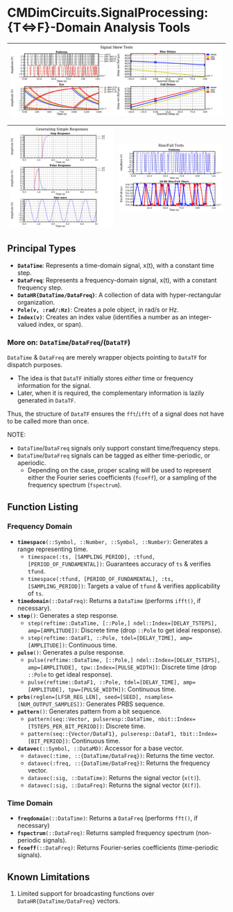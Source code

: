 # CMDimCircuits.SignalProcessing: {T&hArr;F}-Domain Analysis Tools

| <img src="https://github.com/ma-laforge/FileRepo/blob/master/SignalProcessing/sampleplots/demo15.png" width="850"> |
| :---: |

| <img src="https://github.com/ma-laforge/FileRepo/blob/master/SignalProcessing/sampleplots/demo1.png" width="425"> | <img src="https://github.com/ma-laforge/FileRepo/blob/master/SignalProcessing/sampleplots/demo17.png" width="425"> |
| :---: | :---: |

## Principal Types

 - **`DataTime`**: Represents a time-domain signal, x(t), with a constant time step.
 - **`DataFreq`**: Represents a frequency-domain signal, x(t), with a constant frequency step.
 - **`DataHR{DataTime/DataFreq}`**: A collection of data with hyper-rectangular organization.
 - **`Pole(v, :rad/:Hz)`**: Creates a pole object, in rad/s or Hz.
 - **`Index(v)`**: Creates an index value (identifies a number as an integer-valued index, or span).

### More on: `DataTime`/`DataFreq`/(`DataTF`)
`DataTime` & `DataFreq` are merely wrapper objects pointing to `DataTF` for dispatch purposes.

 - The idea is that `DataTF` initially stores *either* time or frequency information for the signal.
 - Later, when it is required, the complementary information is lazily generated in `DataTF`.

Thus, the structure of `DataTF` ensures the `fft`/`ifft` of a signal does not have to be called more than once.

NOTE:
 - `DataTime`/`DataFreq` signals only support constant time/frequency steps.
 - `DataTime`/`DataFreq` signals can be tagged as either time-periodic, or aperiodic.
   - Depending on the case, proper scaling will be used to represent either the Fourier series coefficients (`fcoeff`), or a sampling of the frequency spectrum (`fspectrum`).

## Function Listing

### Frequency Domain

- **`timespace`**`(::Symbol, ::Number, ::Symbol, ::Number)`: Generates a range representing time.
  - `timespace(:ts, [SAMPLING_PERIOD], :tfund, [PERIOD_OF_FUNDAMENTAL])`: Guarantees accuracy of `ts` & verifies `tfund`.
  - `timespace(:tfund, [PERIOD_OF_FUNDAMENTAL], :ts, [SAMPLING_PERIOD])`: Targets a value of `tfund` & verifies applicability of `ts`.
- **`timedomain`**`(::DataFreq)`: Returns a `DataTime` (performs `ifft()`, if necessary).
- **`step`**`()`: Generates a step response.
  - `step(reftime::DataTime, [::Pole,] ndel::Index=[DELAY_TSTEPS], amp=[AMPLITUDE])`: Discrete time (drop `::Pole` to get ideal response).
  - `step(reftime::DataF1, ::Pole, tdel=[DELAY_TIME], amp=[AMPLITUDE])`: Continuous time.
- **`pulse`**`()`: Generates a pulse response.
  - `pulse(reftime::DataTime, [::Pole,] ndel::Index=[DELAY_TSTEPS], amp=[AMPLITUDE], tpw::Index=[PULSE_WIDTH])`: Discrete time (drop `::Pole` to get ideal response).
  - `pulse(reftime::DataF1, ::Pole, tdel=[DELAY_TIME], amp=[AMPLITUDE], tpw=[PULSE_WIDTH])`: Continuous time.
- **`prbs`**`(reglen=[LFSR_REG_LEN], seed=[SEED], nsamples=[NUM_OUTPUT_SAMPLES])`: Generates PRBS sequence.
- **`pattern`**`()`: Generates pattern from a bit sequence.
  - `pattern(seq::Vector, pulseresp::DataTime, nbit::Index=[TSTEPS_PER_BIT_PERIOD])`: Discrete time.
  - `pattern(seq::{Vector/DataF1}, pulseresp::DataF1, tbit::Index=[BIT_PERIOD])`: Continuous time.
- **`datavec`**`(::Symbol, ::DataMD)`: Accessor for a base vector.
  - `datavec(:time, ::{DataTime/DataFreq})`: Returns the time vector.
  - `datavec(:freq, ::{DataTime/DataFreq})`: Returns the frequency vector.
  - `datavec(:sig, ::DataTime)`: Returns the signal vector (`x(t)`).
  - `datavec(:sig, ::DataFreq)`: Returns the signal vector (`X(f)`).

### Time Domain

- **`freqdomain`**`(::DataTime)`: Returns a `DataFreq` (performs `fft()`, if necessary)
- **`fspectrum`**`(::DataFreq)`: Returns sampled frequency spectrum (non-periodic signals).
- **`fcoeff`**`(::DataFreq)`: Returns Fourier-series coefficients (time-periodic signals).

## Known Limitations

1. Limited support for broadcasting functions over `DataHR{DataTime/DataFreq}` vectors.
